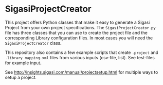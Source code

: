 SigasiProjectCreator
====================

This project offers Python classes that make it easy to generate a Sigasi Project from your own project
 specifications. The `SigasiProjectCreator.py` file has three classes that you can use to create the project file and
 the corresponding Library configuration files. In most cases you will need the `SigasiProjectCreator` class.

This repository also contains a few example scripts that create `.project` and `.library_mapping.xml` files from various inputs (csv-file, list). See test-files for example input.

See <http://insights.sigasi.com/manual/projectsetup.html> for multiple ways to setup a project.

